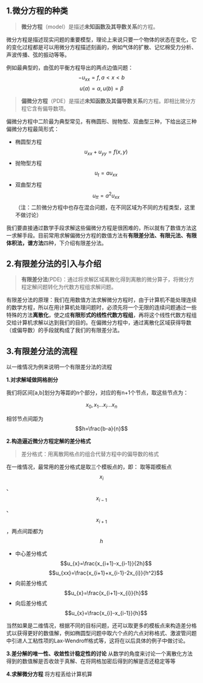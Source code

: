 ## 1.微分方程的种类

> **微分方程**（model）是描述**未知函数及其导数关系**的方程。

微分方程是描述现实问题的重要模型，理论上来说只要一个物体的状态在变化，它的变化过程都是可以用微分方程描述刻画的，例如气体的扩散、记忆棉受力分析、声波传播、弦的振动等等。

例如最典型的，由弦的平衡方程导出的两点边值问题：
$$-u_{xx}=f   ,a<x<b$$
$$u(a)=\alpha,u(b)=\beta$$
> **偏微分方程**（PDE）是描述**未知函数及其偏导数关系**的方程。即相比微分方程它含有偏导数项。

偏微分方程中二阶最为典型常见，有椭圆形、抛物型、双曲型三种，下给出这三种偏微分方程最简形式：

 - 椭圆型方程
 $$u_{xx}+u_{yy}=f(x,y)$$
 - 抛物型方程
 $$u_t=au_{xx}$$
 - 双曲型方程
 $$u_{tt}=a^2u_{xx}$$
（注：二阶微分方程中也存在混合问题，在不同区域为不同的方程类型，这里不做讨论）

我们要直接通过数学手段求解这些偏微分方程是很困难的，所以就有了数值方法这一求解手段。目前常用求解偏微分方程的数值方法有**有限差分法、有限元法、有限体积法，谱方法**四种，下介绍有限差分法。

## 2.有限差分法的引入与介绍

> **有限差分法**(PDE)：通过将求解区域离散化得到离散的微分算子，将微分方程定解问题转化为代数方程组求解问题。
> 
有限差分法的原理：我们在用数值方法求解微分方程时，由于计算机不能处理连续的数学方程，所以在用计算机处理问题时，必须先将一个无限的连续问题通过一些特殊的方法**离散化**，使之成**有限形式的线性代数方程组**，再将这个线性代数方程组交给计算机求解以达到我们的目的。在偏微分方程中，通过离散化区域获得导数（或偏导数）的手段就构成了我们的有限差分法。



## 3.有限差分法的流程
以一维情况为例来说明一个有限差分法的流程

**1.对求解域做网格剖分**
 
我们将区间[a,b]划分为等距的n个部分，对应的有n+1个节点，取这些节点为：

$$x_0,x_1...x_i...x_n$$

相邻节点间距为$$h=\frac{b-a}{n}$$

**2.构造逼近微分方程定解的差分格式**
> 差分格式：用离散网格点的组合代替方程中的偏导数的格式

在一维情况，最常用的差分格式是取三个模板点的，即：
取等距模板点$$x_i$$、$$x_{i-1}$$、$$x_{i+1}$$，两点间距都为 $$h$$
 - 中心差分格式 
$$u_{x}=\frac{x_{i+1}-x_{i-1}}{2h}$$
$$u_{xx}=\frac{x_{i+1}+x_{i-1}-2x_{i}}{h^2}$$
 - 向前差分格式
 $$u_{x}=\frac{x_{i+1}-x_{i}}{h}$$
 - 向后差分格式
$$u_{x}=\frac{x_{i}-x_{i-1}}{h}$$

当然如果是二维情况，根据不同的目标问题，还可以取更多的模板点来构造差分格式以获得更好的数值解，例如椭圆型问题中取六个点的六点对称格式、激波管问题中引进人工粘性项的Lax-Wendroff格式等，这将在以后具体的例子中做讨论。

**3.差分解的唯一性、收敛性计稳定性的讨论**
从数学的角度来讨论一个离散化方法得到的数值解是否收敛于真解、在将网格加密后得到的解是否还稳定等等

**4.求解微分方程**
将方程丢给计算机算

